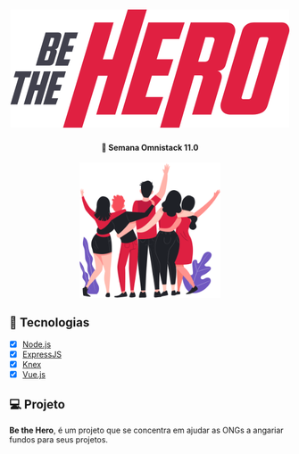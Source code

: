 <h1 align="center">
  <img src="https://github.com/diegogasparcruz/be-the-hero/blob/master/frontend/src/assets/logo.svg">
</h1>

<h4 align="center">
  🚀 Semana Omnistack 11.0
</h4>

<p align="center">
  <img alt="Frontend" src="https://github.com/diegogasparcruz/be-the-hero/blob/master/frontend/src/assets/heroes.png" width="50%">
</p>

## :rocket: Tecnologias
- [x] [Node.js](https://nodejs.org/en)
- [x] [ExpressJS](https://expressjs.com/pt-br)
- [x] [Knex](http://knexjs.org)
- [x] [Vue.js](https://vuejs.org)

## :computer: Projeto
**Be the Hero**, é um projeto que se concentra em ajudar as ONGs a angariar fundos para seus projetos.
